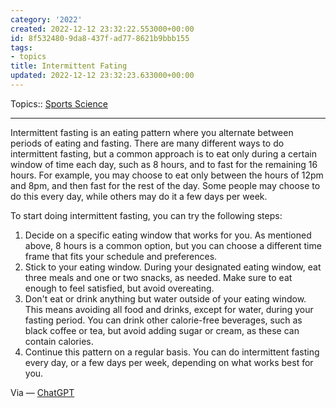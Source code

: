 ```yaml
---
category: '2022'
created: 2022-12-12 23:32:22.553000+00:00
id: 8f532480-9da8-437f-ad77-8621b9bbb155
tags:
- topics
title: Intermittent Fating
updated: 2022-12-12 23:32:23.633000+00:00
---
```

   
Topics:: [Sports Science](../topics/sports%20science.md)   
   
   
---   
   
Intermittent fasting is an eating pattern where you alternate between periods of eating and fasting. There are many different ways to do intermittent fasting, but a common approach is to eat only during a certain window of time each day, such as 8 hours, and to fast for the remaining 16 hours. For example, you may choose to eat only between the hours of 12pm and 8pm, and then fast for the rest of the day. Some people may choose to do this every day, while others may do it a few days per week.   
   
To start doing intermittent fasting, you can try the following steps:   
   
1.  Decide on a specific eating window that works for you. As mentioned above, 8 hours is a common option, but you can choose a different time frame that fits your schedule and preferences.   
2.  Stick to your eating window. During your designated eating window, eat three meals and one or two snacks, as needed. Make sure to eat enough to feel satisfied, but avoid overeating.   
3.  Don't eat or drink anything but water outside of your eating window. This means avoiding all food and drinks, except for water, during your fasting period. You can drink other calorie-free beverages, such as black coffee or tea, but avoid adding sugar or cream, as these can contain calories.   
4.  Continue this pattern on a regular basis. You can do intermittent fasting every day, or a few days per week, depending on what works best for you.   
   
Via — [ChatGPT](../devlog/ChatGPT.md)